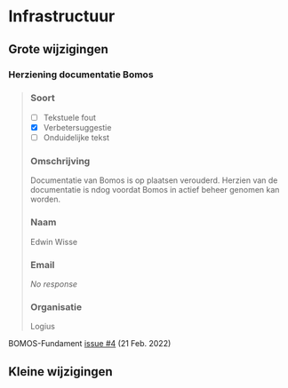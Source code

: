 # Infrastructuur
## Grote wijzigingen

### Herziening documentatie Bomos
>### Soort
>
>- [ ] Tekstuele fout
>- [X] Verbetersuggestie
>- [ ] Onduidelijke tekst
>
>### Omschrijving
>
>Documentatie van Bomos is op plaatsen verouderd. Herzien van de documentatie is ndog voordat Bomos in actief beheer genomen kan worden.
>
>### Naam
>
>Edwin Wisse
>
>### Email
>
>_No response_
>
>### Organisatie
>
>Logius

BOMOS-Fundament [issue #4](https://github.com/Logius-standaarden/BOMOS-Fundament/issues/4) (21 Feb. 2022)

## Kleine wijzigingen

